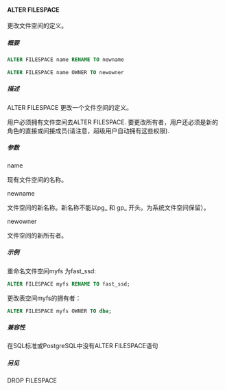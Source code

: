 #### ALTER FILESPACE

更改文件空间的定义。

##### 概要

```sql
ALTER FILESPACE name RENAME TO newname
 
ALTER FILESPACE name OWNER TO newowner
```

##### 描述

ALTER FILESPACE 更改一个文件空间的定义。

用户必须拥有文件空间去ALTER FILESPACE. 要更改所有者，用户还必须是新的角色的直接或间接成员(请注意，超级用户自动拥有这些权限).

##### 参数

name

现有文件空间的名称。

newname

文件空间的新名称。新名称不能以pg_ 和 gp_ 开头。为系统文件空间保留）。

newowner

文件空间的新所有者。

##### 示例

重命名文件空间myfs 为fast_ssd:

```sql
ALTER FILESPACE myfs RENAME TO fast_ssd;
```

更改表空间myfs的拥有者：

```sql
ALTER FILESPACE myfs OWNER TO dba;
```

##### 兼容性

在SQL标准或PostgreSQL中没有ALTER FILESPACE语句

##### 另见

DROP FILESPACE